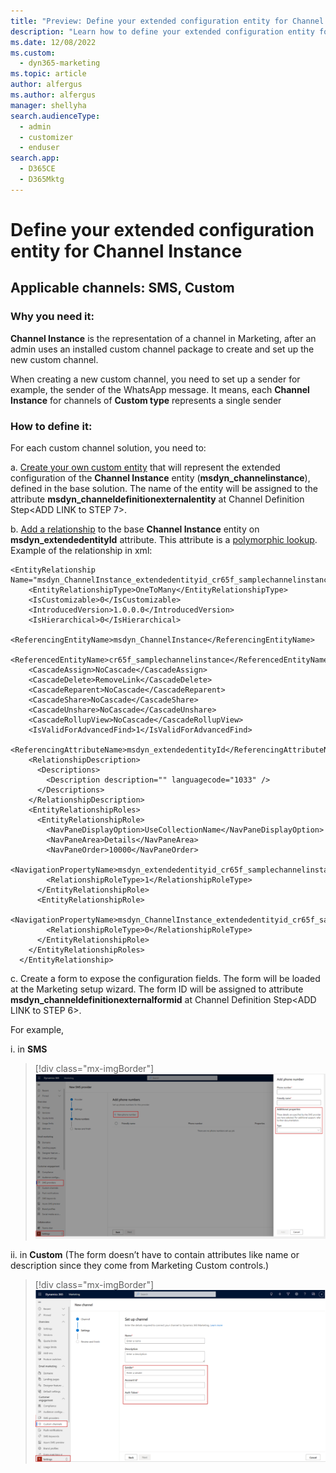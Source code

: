 ```yaml
---
title: "Preview: Define your extended configuration entity for Channel Instance (Dynamics 365 Marketing) | Microsoft Docs"
description: "Learn how to define your extended configuration entity for channel instance in Dynamics 365 Marketing."
ms.date: 12/08/2022
ms.custom: 
  - dyn365-marketing
ms.topic: article
author: alfergus
ms.author: alfergus
manager: shellyha
search.audienceType: 
  - admin
  - customizer
  - enduser
search.app: 
  - D365CE
  - D365Mktg
---
```

# Define your extended configuration entity for Channel Instance

## Applicable channels: SMS, Custom

### Why you need it:

**Channel Instance** is the representation of a channel in Marketing, after an admin uses an installed custom channel package to create and set up the new custom channel.

When creating a new custom channel, you need to set up a sender for example, the sender of the WhatsApp message. It means, each **Channel Instance** for channels of **Custom type** represents a single sender

### How to define it:

For each custom channel solution, you need to:

a. [Create your own custom entity](/learn.microsoft.com/dynamics365/customerengagement/on-premises/customize/create-entities?view=op-9-1) that will represent the extended configuration of the **Channel Instance** entity (**msdyn_channelinstance**), defined in the base solution. The name of the entity will be assigned to the attribute **msdyn_channeldefinitionexternalentity** at Channel Definition Step<ADD LINK to STEP 7>.

b. [Add a relationship](/learn.microsoft.com/dynamics365/customerengagement/on-premises/customize/create-and-edit-1n-relationships?view=op-9-1) to the base **Channel Instance** entity on **msdyn_extendedentityId** attribute. This attribute is a [polymorphic lookup](/learn.microsoft.com/power-apps/developer/data-platform/webapi/multitable-lookup?branch=pr-en-us-4448). Example of the relationship in xml:

```
<EntityRelationship Name="msdyn_ChannelInstance_extendedentityid_cr65f_samplechannelinstance">
    <EntityRelationshipType>OneToMany</EntityRelationshipType>
    <IsCustomizable>0</IsCustomizable>
    <IntroducedVersion>1.0.0.0</IntroducedVersion>
    <IsHierarchical>0</IsHierarchical>
    <ReferencingEntityName>msdyn_ChannelInstance</ReferencingEntityName>
    <ReferencedEntityName>cr65f_samplechannelinstance</ReferencedEntityName>
    <CascadeAssign>NoCascade</CascadeAssign>
    <CascadeDelete>RemoveLink</CascadeDelete>
    <CascadeReparent>NoCascade</CascadeReparent>
    <CascadeShare>NoCascade</CascadeShare>
    <CascadeUnshare>NoCascade</CascadeUnshare>
    <CascadeRollupView>NoCascade</CascadeRollupView>
    <IsValidForAdvancedFind>1</IsValidForAdvancedFind>
    <ReferencingAttributeName>msdyn_extendedentityId</ReferencingAttributeName>
    <RelationshipDescription>
      <Descriptions>
        <Description description="" languagecode="1033" />
      </Descriptions>
    </RelationshipDescription>
    <EntityRelationshipRoles>
      <EntityRelationshipRole>
        <NavPaneDisplayOption>UseCollectionName</NavPaneDisplayOption>
        <NavPaneArea>Details</NavPaneArea>
        <NavPaneOrder>10000</NavPaneOrder>
        <NavigationPropertyName>msdyn_extendedentityid_cr65f_samplechannelinstance</NavigationPropertyName>
        <RelationshipRoleType>1</RelationshipRoleType>
      </EntityRelationshipRole>
      <EntityRelationshipRole>
        <NavigationPropertyName>msdyn_ChannelInstance_extendedentityid_cr65f_samplechannelinstance</NavigationPropertyName>
        <RelationshipRoleType>0</RelationshipRoleType>
      </EntityRelationshipRole>
    </EntityRelationshipRoles>
  </EntityRelationship>
```
c. Create a form to expose the configuration fields. The form will be loaded at the Marketing setup wizard. The form ID will be assigned to attribute **msdyn_channeldefinitionexternalformid** at Channel Definition Step<ADD LINK to STEP 6>.

For example, 

i. in **SMS**

> [!div class="mx-imgBorder"]
> ![sms](media/real-time-marketing-sms1.png "sms")

ii. in **Custom** (The form doesn’t have to contain attributes like name or description since they come from Marketing Custom controls.)

> [!div class="mx-imgBorder"]
> ![custom channel](media/real-time-marketing-select-custom-channel1.png "custom channel")